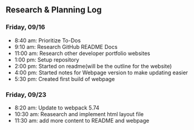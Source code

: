 ## Research & Planning Log
### Friday, 09/16
* 8:40 am: Prioritize To-Dos
* 9:10 am: Research GitHub README Docs
* 11:00 am: Research other developer portfolio websites
* 1:00 pm: Setup repository
* 2:00 pm: Started on readme(will be the outline for the website)
* 4:00 pm: Started notes for Webpage version to make updating easier
* 5:30 pm: Created first build of webpage

### Friday, 09/23
* 8:20 am: Update to webpack 5.74
* 10:30 am: Reasearch and implement html layout file
* 11:30 am: add more content to README and webpage